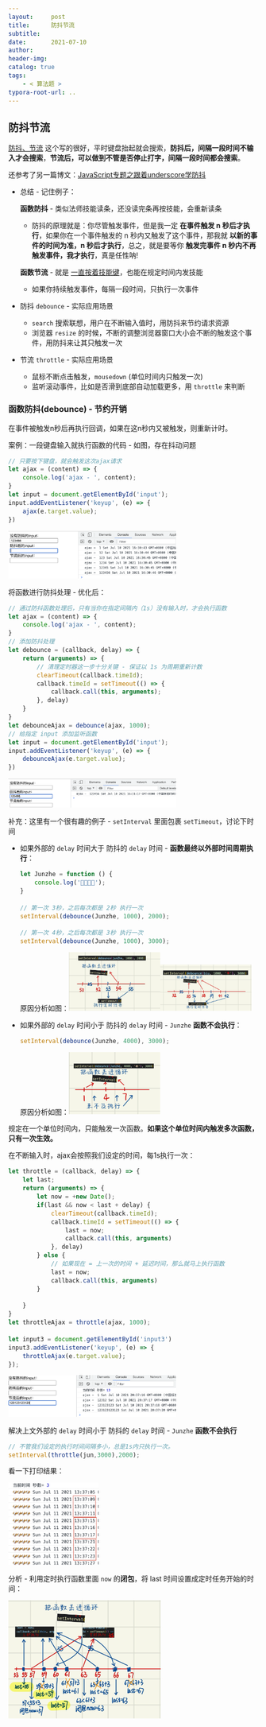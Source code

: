 ```yaml
---
layout:     post
title:      防抖节流
subtitle:  
date:       2021-07-10
author:     
header-img: 
catalog: true
tags:
    - < 算法题 >
typora-root-url: ..
---
```


##  防抖节流

[防抖、节流](https://segmentfault.com/a/1190000016261602) 这个写的很好，平时键盘抬起就会搜索，**防抖后，间隔一段时间不输入才会搜索**，**节流后，可以做到不管是否停止打字，间隔一段时间都会搜索**。

还参考了另一篇博文：[JavaScript专题之跟着underscore学防抖](https://github.com/mqyqingfeng/Blog/issues/22)

- 总结 - 记住例子：

    **函数防抖** - 类似法师技能读条，还没读完条再按技能，会重新读条

    - 防抖的原理就是：你尽管触发事件，但是我一定 **在事件触发 n 秒后才执行**，如果你在一个事件触发的 n 秒内又触发了这个事件，那我就 **以新的事件的时间为准，n 秒后才执行**，总之，就是要等你 **触发完事件 n 秒内不再触发事件，我才执行**，真是任性呐!

    **函数节流** - 就是 <u>一直按着技能键</u>，也能在规定时间内发技能

    - 如果你持续触发事件，每隔一段时间，只执行一次事件

- 防抖 `debounce` - 实际应用场景
    - `search` 搜索联想，用户在不断输入值时，用防抖来节约请求资源
    - 浏览器 `resize` 的时候，不断的调整浏览器窗口大小会不断的触发这个事件，用防抖来让其只触发一次
    
- 节流 `throttle` - 实际应用场景
    - 鼠标不断点击触发，`mousedown` (单位时间内只触发一次)
    - 监听滚动事件，比如是否滑到底部自动加载更多，用 `throttle` 来判断

### 函数防抖(debounce) - 节约开销

在事件被触发n秒后再执行回调，如果在这n秒内又被触发，则重新计时。

案例：一段键盘输入就执行函数的代码 - 如图，存在抖动问题

```javascript
// 只要按下键盘，就会触发这次ajax请求
let ajax = (content) => {
    console.log('ajax - ', content);
}
let input = document.getElementById('input');
input.addEventListener('keyup', (e) => {
    ajax(e.target.value);
})
```

<img src="/../img/assets_2019/image-20210710163059697.png" alt="image-20210710163059697" style="zoom:33%;" />

将函数进行防抖处理 - 优化后：

```javascript
// 通过防抖函数处理后，只有当你在指定间隔内（1s）没有输入时，才会执行函数
let ajax = (content) => {
    console.log('ajax - ', content);
}
// 添加防抖处理
let debounce = (callback, delay) => {
    return (arguments) => {
        // 清理定时器这一步十分关键 - 保证以 1s 为周期重新计数
        clearTimeout(callback.timeId);
        callback.timeId = setTimeout(() => {
            callback.call(this, arguments);
        }, delay)
    }
}
let debounceAjax = debounce(ajax, 1000);
// 给指定 input 添加监听函数
let input = document.getElementById('input');
input.addEventListener('keyup', (e) => {
    debounceAjax(e.target.value);
})
```

<img src="/../img/assets_2019/image-20210710163129879.png" alt="image-20210710163129879" style="zoom:33%;" />

补充：这里有一个很有趣的例子 - `setInterval` 里面包裹 `setTimeout`，讨论下时间

- 如果外部的 `delay` 时间大于 防抖的 `delay` 时间 - **函数最终以外部时间周期执行**：

    ```js
    let Junzhe = function () {
        console.log('🌹🌹🌹🌹');
    }
    
    // 第一次 3秒，之后每次都是 2秒 执行一次
    setInterval(debounce(Junzhe, 1000), 2000);
    
    // 第一次 4秒，之后每次都是 3秒 执行一次
    setInterval(debounce(Junzhe, 1000), 3000);
    ```

    原因分析如图：<img src="/../img/assets_2019/image-20210710195651390.png" alt="image-20210710195651390" style="zoom:18%;" /><img src="/../img/assets_2019/image-20210710195948437.png" alt="image-20210710195948437" style="zoom:18%;" />

- 如果外部的 `delay` 时间小于 防抖的 `delay` 时间 - `Junzhe` **函数不会执行**：

    ```js
    setInterval(debounce(Junzhe, 4000), 3000);
    ```

    原因分析如图：<img src="/../img/assets_2019/image-20210710200524848.png" alt="image-20210710200524848" style="zoom:18%;" />

规定在一个单位时间内，只能触发一次函数。**如果这个单位时间内触发多次函数，只有一次生效。**

在不断输入时，ajax会按照我们设定的时间，每1s执行一次：

```javascript
let throttle = (callback, delay) => {
    let last;
    return (arguments) => {
        let now = +new Date();
        if(last && now < last + delay) {
            clearTimeout(callback.timeId);
            callback.timeId = setTimeout(() => {
                last = now;
                callback.call(this, arguments)
            }, delay)
        } else {
            // 如果现在 = 上一次的时间 + 延迟时间，那么就马上执行函数
            last = now;
            callback.call(this, arguments)
        }

    }
}
let throttleAjax = throttle(ajax, 1000);

let input3 = document.getElementById('input3')
input3.addEventListener('keyup', (e) => {
    throttleAjax(e.target.value);
});
```

<img src="/../img/assets_2019/image-20210710203800964.png" alt="image-20210710203800964" style="zoom:33%;" />

解决上文外部的 `delay` 时间小于 防抖的 `delay` 时间 - `Junzhe` **函数不会执行** 

```js
// 不管我们设定的执行时间间隔多小，总是1s内只执行一次。
setInterval(throttle(jun,3000),2000);
```

看一下打印结果：

<img src="/../img/assets_2019/image-20210711133823106.png" alt="image-20210711133823106" style="zoom:33%;" />

分析 - 利用定时执行函数里面 `now` 的**闭包**，将 last 时间设置成定时任务开始的时间：

<img src="/../img/assets_2019/image-20210711133948409.png" alt="image-20210711133948409" style="zoom:30%;" />
